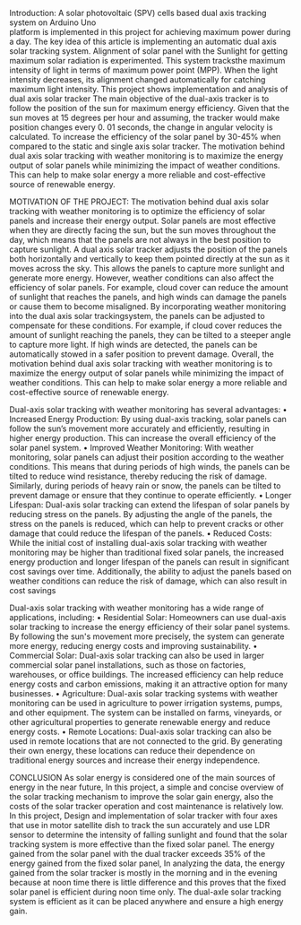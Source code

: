 Introduction:
A solar photovoltaic (SPV) cells based dual axis tracking system on Arduino Uno                                               
platform is implemented in this project for achieving maximum power during a day. The key 
idea of this article is implementing an automatic dual axis solar tracking system. Alignment of 
solar panel with the Sunlight for getting maximum solar radiation is experimented. This system 
tracksthe maximum intensity of light in terms of maximum power point (MPP). When the light 
intensity decreases, its alignment changed automatically for catching maximum light intensity. 
This project shows implementation and analysis of dual axis solar tracker
The main objective of the dual-axis tracker is to follow the position of the sun for 
maximum energy efficiency. Given that the sun moves at 15 degrees per hour and assuming, 
the tracker would make position changes every 0. 01 seconds, the change in angular velocity 
is calculated. To increase the efficiency of the solar panel by 30-45% when compared to the 
static and single axis solar tracker.
The motivation behind dual axis solar tracking with weather monitoring is to maximize 
the energy output of solar panels while minimizing the impact of weather conditions. This can 
help to make solar energy a more reliable and cost-effective source of renewable energy.

MOTIVATION OF THE PROJECT:
The motivation behind dual axis solar tracking with weather monitoring is to optimize 
the efficiency of solar panels and increase their energy output. Solar panels are most 
effective when they are directly facing the sun, but the sun moves throughout the day, 
which means that the panels are not always in the best position to capture sunlight.
A dual axis solar tracker adjusts the position of the panels both horizontally and 
vertically to keep them pointed directly at the sun as it moves across the sky. This allows 
the panels to capture more sunlight and generate more energy.
However, weather conditions can also affect the efficiency of solar panels. For 
example, cloud cover can reduce the amount of sunlight that reaches the panels, and high 
winds can damage the panels or cause them to become misaligned.
By incorporating weather monitoring into the dual axis solar trackingsystem, the panels can be adjusted to compensate for these conditions. For example, if 
cloud cover reduces the amount of sunlight reaching the panels, they can be tilted to a 
steeper
angle to capture more light. If high winds are detected, the panels can be automatically 
stowed in a safer position to prevent damage.
Overall, the motivation behind dual axis solar tracking with weather monitoring is to 
maximize the energy output of solar panels while minimizing the impact of weather 
conditions. This can help to make solar energy a more reliable and cost-effective source
of renewable energy.

Dual-axis solar tracking with weather monitoring has several advantages:
• Increased Energy Production: By using dual-axis tracking, solar panels can follow the 
sun’s movement more accurately and efficiently, resulting in higher energy production. 
This can increase the overall efficiency of the solar panel system.
• Improved Weather Monitoring: With weather monitoring, solar panels can adjust their 
position according to the weather conditions. This means that during periods of high 
winds, the panels can be tilted to reduce wind resistance, thereby reducing the risk of 
damage. Similarly, during periods of heavy rain or snow, the panels can be tilted to
prevent damage or ensure that they continue to operate efficiently.
• Longer Lifespan: Dual-axis solar tracking can extend the lifespan of solar panels by 
reducing stress on the panels. By adjusting the angle of the panels, the stress on the panels 
is reduced, which can help to prevent cracks or other damage that could reduce the 
lifespan of the panels.
• Reduced Costs: While the initial cost of installing dual-axis solar tracking with weather 
monitoring may be higher than traditional fixed solar panels, the increased energy 
production and longer lifespan of the panels can result in significant cost savings over 
time. Additionally, the ability to adjust the panels based on weather conditions can reduce 
the risk of damage, which can also result in cost savings

Dual-axis solar tracking with weather monitoring has a wide range of 
applications, including:
• Residential Solar: Homeowners can use dual-axis solar tracking to increase the energy 
efficiency of their solar panel systems. By following the sun's movement more precisely, 
the system can generate more energy, reducing energy costs and improving 
sustainability.
• Commercial Solar: Dual-axis solar tracking can also be used in larger commercial solar 
panel installations, such as those on factories, warehouses, or office buildings. The 
increased efficiency can help reduce energy costs and carbon emissions, making it an 
attractive option for many businesses.
• Agriculture: Dual-axis solar tracking systems with weather monitoring can be used in 
agriculture to power irrigation systems, pumps, and other equipment. The system can be 
installed on farms, vineyards, or other agricultural properties to generate renewable 
energy and reduce energy costs.
• Remote Locations: Dual-axis solar tracking can also be used in remote locations that 
are not connected to the grid. By generating their own energy, these locations can reduce 
their dependence on traditional energy sources and increase their energy independence.

CONCLUSION
As solar energy is considered one of the main sources of energy in the near future, In
this project, a simple and concise overview of the solar tracking mechanism to improve 
the solar gain energy, also the costs of the solar tracker operation and cost maintenance is 
relatively low. In this project, Design and implementation of solar tracker with four axes 
that use in motor satellite dish to track the sun accurately and use LDR sensor to determine
the intensity of falling sunlight and found that the solar tracking system is more effective
than the fixed solar panel. The energy gained from the solar panel with the dual tracker 
exceeds 35% of the energy gained from the fixed solar panel, In analyzing the data, the
energy gained from the solar tracker is mostly in the morning and in the evening because 
at noon time there is little difference and this proves that the fixed solar panel is efficient 
during noon time only. The dual-axle solar tracking system is efficient as it can be placed 
anywhere and ensure a high energy gain.

